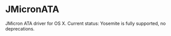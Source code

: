 # JMicronATA
JMicron ATA driver for OS X.
Current status: Yosemite is fully supported, no deprecations.